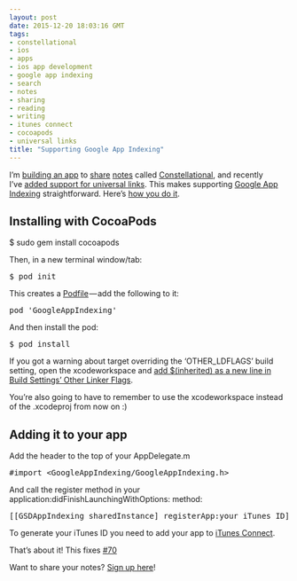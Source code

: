 ```yaml
---
layout: post
date: 2015-12-20 18:03:16 GMT
tags:
- constellational
- ios
- apps
- ios app development
- google app indexing
- search
- notes
- sharing
- reading
- writing
- itunes connect
- cocoapods
- universal links
title: "Supporting Google App Indexing"
---
```

<p>I’m <a href="http://github.com/constellational">building an app</a> to <a href="http://arpith.co/post/134595293672/reading-everyone-you-love">share</a> <a href="http://arpith.co/post/134069674682/drafts-unpublished-edits-and-posts">notes</a> called <a href="http://constellational.com/">Constellational</a>, and recently I’ve&nbsp;<a href="http://arpith.co/post/135409935907/universal-links-in-react-native">added support for universal links</a>. This makes supporting <a href="https://developers.google.com/app-indexing/">Google App Indexing</a> straightforward. Here’s <a href="https://developers.google.com/app-indexing/ios/server">how you do it</a>.</p><h2>Installing with CocoaPods</h2><p>$ sudo gem install cocoapods</p><p>Then, in a new terminal window/tab:</p><pre>$ pod init</pre><p>This creates a <a href="https://guides.cocoapods.org/using/the-podfile.html">Podfile</a> — add the following to it:</p><pre>pod 'GoogleAppIndexing'</pre><p>And then install the pod:</p><pre>$ pod install</pre><p>If you got a warning about target overriding the ‘OTHER_LDFLAGS’ build setting, open the xcodeworkspace and <a href="http://stackoverflow.com/a/26077106">add $(inherited) as a new line in Build Settings’ Other Linker Flags</a>.</p><p>You’re also going to have to remember to use the xcodeworkspace instead of the .xcodeproj from now on :)</p><h2>Adding it to your app</h2><p>Add the header to the top of your AppDelegate.m</p><pre>#import &lt;GoogleAppIndexing/GoogleAppIndexing.h&gt;</pre><p>And call the register method in your application:didFinishLaunchingWithOptions: method:</p><pre>[[GSDAppIndexing sharedInstance] registerApp:your iTunes ID];</pre><p>To generate your iTunes ID you need to add your app to <a href="http://itunesconnect.apple.com/">iTunes Connect</a>.</p><p>That’s about it! This fixes <a href="https://github.com/constellational/iOS/issues/70">#70</a></p><p>Want to share your notes? <a href="http://eepurl.com/bHN6Mf">Sign up here</a>!</p>